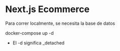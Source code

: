 # Next.js Ecommerce
Para correr localmente, se necesita la base de datos

docker-compose up -d

* El -d significa _detached

